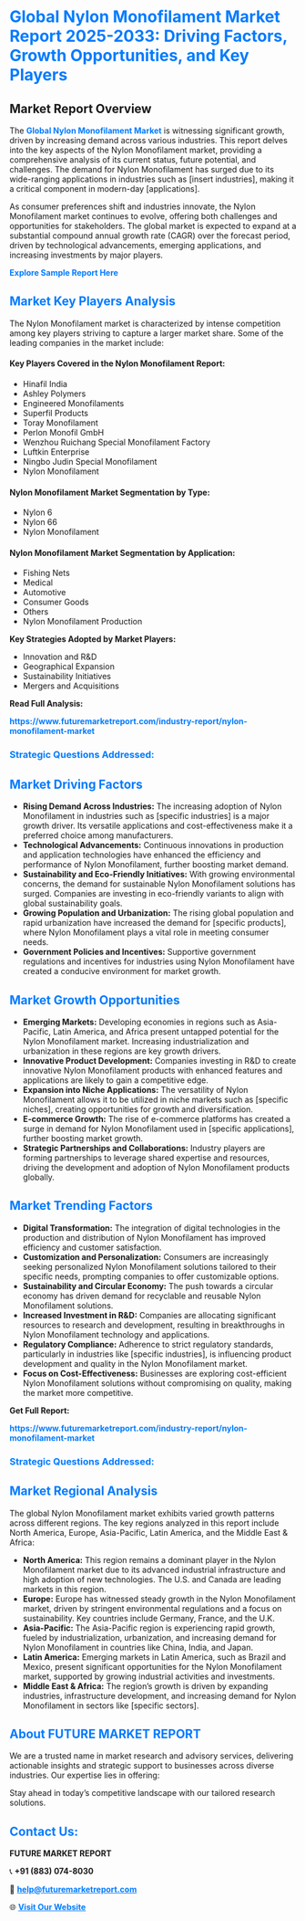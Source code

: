<h1 style="color: #007BFF;">Global Nylon Monofilament Market Report 2025-2033: Driving Factors, Growth Opportunities, and Key Players</h1>

<section id="overview">
<h2>Market Report Overview</h2>
<p>The <a href="https://www.futuremarketreport.com/industry-report/nylon-monofilament-market" style="color: #007BFF; text-decoration: none;"><strong>Global Nylon Monofilament Market</strong></a> is witnessing significant growth, driven by increasing demand across various industries. This report delves into the key aspects of the Nylon Monofilament market, providing a comprehensive analysis of its current status, future potential, and challenges. The demand for Nylon Monofilament has surged due to its wide-ranging applications in industries such as [insert industries], making it a critical component in modern-day [applications].</p>
<p>As consumer preferences shift and industries innovate, the Nylon Monofilament market continues to evolve, offering both challenges and opportunities for stakeholders. The global market is expected to expand at a substantial compound annual growth rate (CAGR) over the forecast period, driven by technological advancements, emerging applications, and increasing investments by major players.</p>
</section>

<section id="overview">
<p><a href="https://www.futuremarketreport.com/request-sample/reportId=108539" style="color: #007BFF; text-decoration: none;"><strong>Explore Sample Report Here</strong></a></p>
</section>

<section id="key-players">
<h2 style="color: #007BFF;">Market Key Players Analysis</h2>
<p>The Nylon Monofilament market is characterized by intense competition among key players striving to capture a larger market share. Some of the leading companies in the market include:</p>
<h4>Key Players Covered in the Nylon Monofilament Report:</h4>
<ul><li>Hinafil India</li><li>Ashley Polymers</li><li>Engineered Monofilaments</li><li>Superfil Products</li><li>Toray Monofilament</li><li>Perlon Monofil GmbH</li><li>Wenzhou Ruichang Special Monofilament Factory</li><li>Luftkin Enterprise</li><li>Ningbo Judin Special Monofilament</li><li>Nylon Monofilament</li></ul>
<h4>Nylon Monofilament Market Segmentation by Type:</h4>
<ul><li>Nylon 6</li><li>Nylon 66</li><li>Nylon Monofilament</li></ul>

<h4>Nylon Monofilament Market Segmentation by Application:</h4>
<ul><li>Fishing Nets</li><li>Medical</li><li>Automotive</li><li>Consumer Goods</li><li>Others</li><li>Nylon Monofilament Production</li></ul>
<p><strong>Key Strategies Adopted by Market Players:</strong></p>
<ul>
<li>Innovation and R&D</li>
<li>Geographical Expansion</li>
<li>Sustainability Initiatives</li>
<li>Mergers and Acquisitions</li>
</ul>
</section>

<section>
<p><strong>Read Full Analysis: </strong></p><a href="https://www.futuremarketreport.com/industry-report/nylon-monofilament-market" style="color: #007BFF; text-decoration: none;"><strong>https://www.futuremarketreport.com/industry-report/nylon-monofilament-market</strong></a>
<h3 style="color: #007BFF;">Strategic Questions Addressed:</h3>
</section>

<section id="driving-factors">
<h2 style="color: #007BFF;">Market Driving Factors</h2>
<ul>
<li><strong>Rising Demand Across Industries:</strong> The increasing adoption of Nylon Monofilament in industries such as [specific industries] is a major growth driver. Its versatile applications and cost-effectiveness make it a preferred choice among manufacturers.</li>
<li><strong>Technological Advancements:</strong> Continuous innovations in production and application technologies have enhanced the efficiency and performance of Nylon Monofilament, further boosting market demand.</li>
<li><strong>Sustainability and Eco-Friendly Initiatives:</strong> With growing environmental concerns, the demand for sustainable Nylon Monofilament solutions has surged. Companies are investing in eco-friendly variants to align with global sustainability goals.</li>
<li><strong>Growing Population and Urbanization:</strong> The rising global population and rapid urbanization have increased the demand for [specific products], where Nylon Monofilament plays a vital role in meeting consumer needs.</li>
<li><strong>Government Policies and Incentives:</strong> Supportive government regulations and incentives for industries using Nylon Monofilament have created a conducive environment for market growth.</li>
</ul>
</section>

<section id="growth-opportunities">
<h2 style="color: #007BFF;">Market Growth Opportunities</h2>
<ul>
<li><strong>Emerging Markets:</strong> Developing economies in regions such as Asia-Pacific, Latin America, and Africa present untapped potential for the Nylon Monofilament market. Increasing industrialization and urbanization in these regions are key growth drivers.</li>
<li><strong>Innovative Product Development:</strong> Companies investing in R&D to create innovative Nylon Monofilament products with enhanced features and applications are likely to gain a competitive edge.</li>
<li><strong>Expansion into Niche Applications:</strong> The versatility of Nylon Monofilament allows it to be utilized in niche markets such as [specific niches], creating opportunities for growth and diversification.</li>
<li><strong>E-commerce Growth:</strong> The rise of e-commerce platforms has created a surge in demand for Nylon Monofilament used in [specific applications], further boosting market growth.</li>
<li><strong>Strategic Partnerships and Collaborations:</strong> Industry players are forming partnerships to leverage shared expertise and resources, driving the development and adoption of Nylon Monofilament products globally.</li>
</ul>
</section>

<section id="trending-factors">
<h2 style="color: #007BFF;">Market Trending Factors</h2>
<ul>
<li><strong>Digital Transformation:</strong> The integration of digital technologies in the production and distribution of Nylon Monofilament has improved efficiency and customer satisfaction.</li>
<li><strong>Customization and Personalization:</strong> Consumers are increasingly seeking personalized Nylon Monofilament solutions tailored to their specific needs, prompting companies to offer customizable options.</li>
<li><strong>Sustainability and Circular Economy:</strong> The push towards a circular economy has driven demand for recyclable and reusable Nylon Monofilament solutions.</li>
<li><strong>Increased Investment in R&D:</strong> Companies are allocating significant resources to research and development, resulting in breakthroughs in Nylon Monofilament technology and applications.</li>
<li><strong>Regulatory Compliance:</strong> Adherence to strict regulatory standards, particularly in industries like [specific industries], is influencing product development and quality in the Nylon Monofilament market.</li>
<li><strong>Focus on Cost-Effectiveness:</strong> Businesses are exploring cost-efficient Nylon Monofilament solutions without compromising on quality, making the market more competitive.</li>
</ul>
</section>

<section>
<p><strong>Get Full Report: </strong></p><a href="https://www.futuremarketreport.com/industry-report/nylon-monofilament-market" style="color: #007BFF; text-decoration: none;"><strong>https://www.futuremarketreport.com/industry-report/nylon-monofilament-market</strong></a>
<h3 style="color: #007BFF;">Strategic Questions Addressed:</h3>
</section>


<section id="regional-analysis">
<h2 style="color: #007BFF;">Market Regional Analysis</h2>
<p>The global Nylon Monofilament market exhibits varied growth patterns across different regions. The key regions analyzed in this report include North America, Europe, Asia-Pacific, Latin America, and the Middle East & Africa:</p>
<ul>
<li><strong>North America:</strong> This region remains a dominant player in the Nylon Monofilament market due to its advanced industrial infrastructure and high adoption of new technologies. The U.S. and Canada are leading markets in this region.</li>
<li><strong>Europe:</strong> Europe has witnessed steady growth in the Nylon Monofilament market, driven by stringent environmental regulations and a focus on sustainability. Key countries include Germany, France, and the U.K.</li>
<li><strong>Asia-Pacific:</strong> The Asia-Pacific region is experiencing rapid growth, fueled by industrialization, urbanization, and increasing demand for Nylon Monofilament in countries like China, India, and Japan.</li>
<li><strong>Latin America:</strong> Emerging markets in Latin America, such as Brazil and Mexico, present significant opportunities for the Nylon Monofilament market, supported by growing industrial activities and investments.</li>
<li><strong>Middle East & Africa:</strong> The region’s growth is driven by expanding industries, infrastructure development, and increasing demand for Nylon Monofilament in sectors like [specific sectors].</li>
</ul>
</section>

<footer>
<h2 style="color: #007BFF;">About FUTURE MARKET REPORT</h2>
<p>We are a trusted name in market research and advisory services, delivering actionable insights and strategic support to businesses across diverse industries. Our expertise lies in offering:</p>

<p>Stay ahead in today’s competitive landscape with our tailored research solutions.</p>

<h2 style="color: #007BFF;">Contact Us:</h2>
<p><strong>FUTURE MARKET REPORT</strong></p>
<p>📞 <strong>+91 (883) 074-8030</strong></p>
<p>📧 <strong><a href="mailto:help@futuremarketreport.com" style="color: #007BFF;">help@futuremarketreport.com</a></strong></p>
<p>🌐 <strong><a href="https://www.futuremarketreport.com/" style="color: #007BFF;">Visit Our Website</a></strong></p>
</footer>